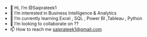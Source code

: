 - 👋 Hi, I’m @Saiprateek1
- 👀 I’m interested in Business Intelligence & Analytics
- 🌱 I’m currently learning Excel , SQL , Power BI ,Tableau , Python
- 💞️ I’m looking to collaborate on ??
- 📫 How to reach me saiprateek1@gmail.com

<!---
Saiprateek1/Saiprateek1 is a ✨ special ✨ repository because its `README.md` (this file) appears on your GitHub profile.
You can click the Preview link to take a look at your changes.
--->
